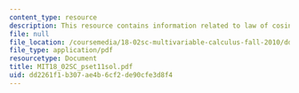```yaml
---
content_type: resource
description: This resource contains information related to law of cosines.
file: null
file_location: /coursemedia/18-02sc-multivariable-calculus-fall-2010/dd2261f1b307ae4b6cf2de90cfe3d8f4_MIT18_02SC_pset11sol.pdf
file_type: application/pdf
resourcetype: Document
title: MIT18_02SC_pset11sol.pdf
uid: dd2261f1-b307-ae4b-6cf2-de90cfe3d8f4
---
```

